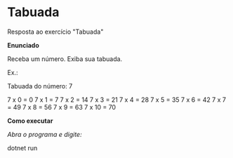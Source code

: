 # Tabuada
Resposta ao exercício "Tabuada"

**Enunciado**

Receba um número. Exiba sua tabuada.

Ex.:

Tabuada do número: 7

7 x 0 = 0
7 x 1 = 7
7 x 2 = 14
7 x 3 = 21
7 x 4 = 28
7 x 5 = 35
7 x 6 = 42
7 x 7 = 49
7 x 8 = 56
7 x 9 = 63
7 x 10 = 70

**Como executar**

*Abra o programa e digite:*

dotnet run